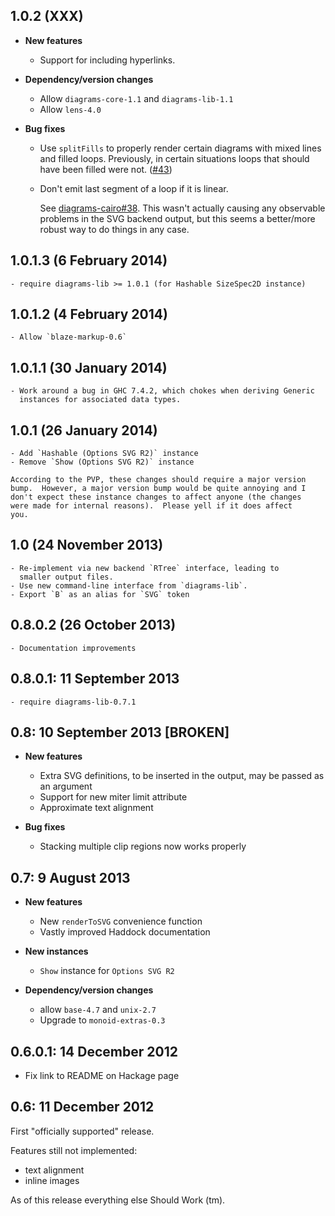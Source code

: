 1.0.2 (XXX)
-----------

* **New features**

    - Support for including hyperlinks.

* **Dependency/version changes**

    - Allow `diagrams-core-1.1` and `diagrams-lib-1.1`
    - Allow `lens-4.0`

* **Bug fixes**


    - Use `splitFills` to properly render certain diagrams with mixed
      lines and filled loops.  Previously, in certain situations loops that should
      have been filled were not.  ([#43](https://github.com/diagrams/diagrams-svg/issues/43))

    - Don't emit last segment of a loop if it is linear.

      See [diagrams-cairo#38](http://github.com/diagrams/diagrams-cairo/issues/38).  This wasn't actually causing any
      observable problems in the SVG backend output, but this seems a
      better/more robust way to do things in any case.


1.0.1.3 (6 February 2014)
-------------------------

    - require diagrams-lib >= 1.0.1 (for Hashable SizeSpec2D instance)

1.0.1.2 (4 February 2014)
-------------------------

    - Allow `blaze-markup-0.6`

1.0.1.1 (30 January 2014)
-------------------------

    - Work around a bug in GHC 7.4.2, which chokes when deriving Generic
      instances for associated data types.

1.0.1 (26 January 2014)
-----------------------

    - Add `Hashable (Options SVG R2)` instance
    - Remove `Show (Options SVG R2)` instance

    According to the PVP, these changes should require a major version
    bump.  However, a major version bump would be quite annoying and I
    don't expect these instance changes to affect anyone (the changes
    were made for internal reasons).  Please yell if it does affect
    you.

1.0 (24 November 2013)
----------------------

    - Re-implement via new backend `RTree` interface, leading to
      smaller output files.
    - Use new command-line interface from `diagrams-lib`.
    - Export `B` as an alias for `SVG` token

0.8.0.2 (26 October 2013)
-------------------------

    - Documentation improvements

0.8.0.1: 11 September 2013
--------------------------

    - require diagrams-lib-0.7.1

0.8: 10 September 2013 [BROKEN]
-------------------------------

* **New features**

    - Extra SVG definitions, to be inserted in the output, may be
      passed as an argument
    - Support for new miter limit attribute
    - Approximate text alignment

* **Bug fixes**

    - Stacking multiple clip regions now works properly

0.7: 9 August 2013
------------------

* **New features**

    - New `renderToSVG` convenience function
    - Vastly improved Haddock documentation

* **New instances**

    - `Show` instance for `Options SVG R2`

* **Dependency/version changes**
    - allow `base-4.7` and `unix-2.7`
    - Upgrade to `monoid-extras-0.3`

0.6.0.1: 14 December 2012
-------------------------

* Fix link to README on Hackage page

0.6: 11 December 2012
---------------------

First "officially supported" release.

Features still not implemented:

- text alignment
- inline images

As of this release everything else Should Work (tm).
